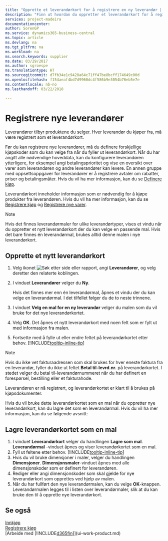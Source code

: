 ```yaml
---
title: "Opprette et leverandørkort for å registrere en ny leverandør | Microsoft-dokumentasjon"
description: "Finn ut hvordan du oppretter et leverandørkort for å registrere en ny leverandør."
services: project-madeira
documentationcenter: 
author: SorenGP
ms.service: dynamics365-business-central
ms.topic: article
ms.devlang: na
ms.tgt_pltfrm: na
ms.workload: na
ms.search.keywords: supplier
ms.date: 03/29/2017
ms.author: sgroespe
ms.translationtype: HT
ms.sourcegitcommit: d7fb34e1c9428a64c71ff47be8bcff174649c00d
ms.openlocfilehash: f154aeaf4bd7d9960dc4f586b9e3054b76eb5e7e
ms.contentlocale: nb-no
ms.lasthandoff: 03/22/2018

---
```

# <a name="register-new-vendors"></a>Registrere nye leverandører
Leverandører tilbyr produktene du selger. Hver leverandør du kjøper fra, må være registrert som et leverandørkort.

Før du kan registrere nye leverandører, må du definere forskjellige kjøpskoder som du kan velge fra når du fyller ut leverandørkort. Når du har angitt alle nødvendige hoveddata, kan du konfigurere leverandøren ytterligere, for eksempel angi betalingsprioritet og vise en oversikt over varer som leverandøren og andre leverandører kan levere. En annen gruppe med oppsettsoppgaver for leverandører er å registrere avtaler om rabatter, priser og betalingsmåter. Hvis du vil ha mer informasjon, kan du se [Definere kjøp](purchasing-setup-purchasing.md).

Leverandørkort inneholder informasjon som er nødvendig for å kjøpe produkter fra leverandøren. Hvis du vil ha mer informasjon, kan du se [Registrere kjøp](purchasing-how-record-purchases.md) og [Registrere nye varer](inventory-how-register-new-items.md).

> [!NOTE]  
>   Hvis det finnes leverandørmaler for ulike leverandørtyper, vises et vindu når du oppretter et nytt leverandørkort der du kan velge en passende mal. Hvis det bare finnes én leverandørmal, brukes alltid denne malen i nye leverandørkort.

## <a name="to-create-a-new-vendor-card"></a>Opprette et nytt leverandørkort
1. Velg ikonet ![Søk etter side eller rapport](media/ui-search/search_small.png "Søk etter side eller rapport"), angi **Leverandører**, og velg deretter den relaterte koblingen.  
2. I vinduet **Leverandører** velger du **Ny**.

    Hvis det finnes mer enn én leverandørmal, åpnes et vindu der du kan velge en leverandørmal. I det tilfellet følger du de to neste trinnene.
3. I vinduet **Velg en mal for en ny leverandør** velger du malen som du vil bruke for det nye leverandørkortet.
4. Velg **OK**. Det åpnes et nytt leverandørkort med noen felt som er fylt ut med informasjon fra malen.
5. Fortsette med å fylle ut eller endre feltet på leverandørkortet etter behov. [!INCLUDE[tooltip-inline-tip](includes/tooltip-inline-tip_md.md)]

> [!NOTE]  
>   Hvis du ikke vet fakturaadressen som skal brukes for hver eneste faktura fra en leverandør, fyller du ikke ut feltet **Betal til-levrd.nr.** på leverandørkortet. I stedet velger du betal til-leverandørnummeret når du har definert en forespørsel, bestilling eller et fakturahode.

Leverandøren er nå registrert, og leverandørkortet er klart til å brukes på kjøpsdokumenter.

Hvis du vil bruke dette leverandørkortet som en mal når du oppretter nye leverandørkort, kan du lagre det som en leverandørmal. Hvis du vil ha mer informasjon, kan du se følgende avsnitt:

## <a name="to-save-the-vendor-card-as-a-template"></a>Lagre leverandørkortet som en mal
1. I vinduet **Leverandørkort** velger du handlingen **Lagre som mal**. **Leverandørmal**  -vinduet åpnes og viser leverandørkortet som en mal.
2. Fyll ut feltene etter behov. [!INCLUDE[tooltip-inline-tip](includes/tooltip-inline-tip_md.md)]
3. Hvis du vil bruke dimensjoner i maler, velger du handlingen **Dimensjoner**. **Dimensjonsmaler**-vinduet åpnes med alle dimensjonskoder som er definert for leverandøren.
4. Rediger eller angi dimensjonskoder som skal gjelde for nye leverandørkort som opprettes ved hjelp av malen.
5. Når du har fullført den nye leverandørmalen, kan du velge **OK**-knappen.  
   Leverandørmalen legges til i listen over leverandørmaler, slik at du kan bruke den til å opprette nye leverandørkort.

## <a name="see-also"></a>Se også
[Innkjøp](purchasing-manage-purchasing.md)  
[Registrere kjøp](purchasing-how-record-purchases.md)   
[Arbeide med [!INCLUDE[d365fin](includes/d365fin_md.md)]](ui-work-product.md)  

